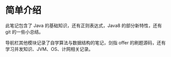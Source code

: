 # 简单介绍

此笔记包含了 Java 的基础知识，还有正则表达式，Java8 的部分新特性，还有 git 的一些小总结。

导航栏其他模块记录了自学算法与数据结构的笔记，剑指 offer 的刷题源码，还有学习并发知识、JVM、OS、计网相关记录。 